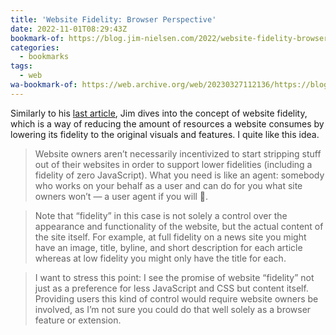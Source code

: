 ```yaml
---
title: 'Website Fidelity: Browser Perspective'
date: 2022-11-01T08:29:43Z
bookmark-of: https://blog.jim-nielsen.com/2022/website-fidelity-browser/
categories:
  - bookmarks
tags:
  - web
wa-bookmark-of: https://web.archive.org/web/20230327112136/https://blog.jim-nielsen.com/2022/website-fidelity-browser/
---
```


Similarly to his [last article](https://blog.jim-nielsen.com/2022/website-fidelity/), Jim dives into the concept of website fidelity, which is a way of reducing the amount of resources a website consumes by lowering its fidelity to the original visuals and features. I quite like this idea.

> Website owners aren’t necessarily incentivized to start stripping stuff out of their websites in order to support lower fidelities (including a fidelity of zero JavaScript). What you need is like an agent: somebody who works on your behalf as a user and can do for you what site owners won’t — a user agent if you will 🥁.

> Note that “fidelity” in this case is not solely a control over the appearance and functionality of the website, but the actual content of the site itself. For example, at full fidelity on a news site you might have an image, title, byline, and short description for each article whereas at low fidelity you might only have the title for each.

> I want to stress this point: I see the promise of website “fidelity” not just as a preference for less JavaScript and CSS but content itself. Providing users this kind of control would require website owners be involved, as I’m not sure you could do that well solely as a browser feature or extension.
